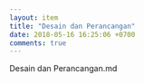 ```yaml
---
layout: item
title: "Desain dan Perancangan"
date: 2018-05-16 16:25:06 +0700
comments: true
---
```


Desain dan Perancangan.md
